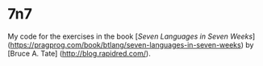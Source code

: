 # 7n7
My code for the exercises in the book [_Seven Languages in Seven Weeks_] (https://pragprog.com/book/btlang/seven-languages-in-seven-weeks) by [Bruce A. Tate] (http://blog.rapidred.com/).
